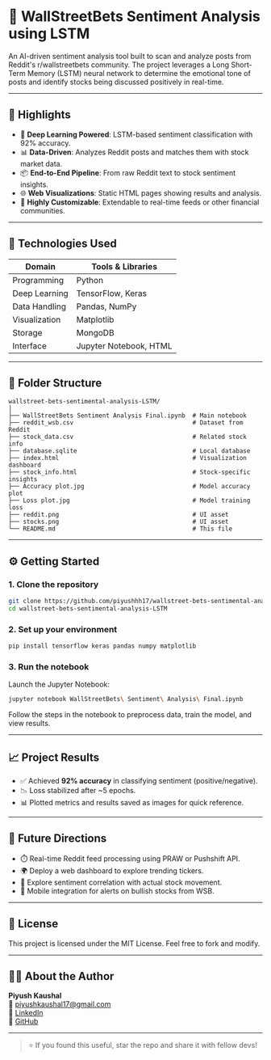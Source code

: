 # 💬 WallStreetBets Sentiment Analysis using LSTM

An AI-driven sentiment analysis tool built to scan and analyze posts from Reddit's r/wallstreetbets community. The project leverages a Long Short-Term Memory (LSTM) neural network to determine the emotional tone of posts and identify stocks being discussed positively in real-time.

---

## 📌 Highlights

- 🤖 **Deep Learning Powered**: LSTM-based sentiment classification with 92% accuracy.
- 📊 **Data-Driven**: Analyzes Reddit posts and matches them with stock market data.
- 📦 **End-to-End Pipeline**: From raw Reddit text to stock sentiment insights.
- 🌐 **Web Visualizations**: Static HTML pages showing results and analysis.
- 🧠 **Highly Customizable**: Extendable to real-time feeds or other financial communities.

---

## 🧠 Technologies Used

| Domain       | Tools & Libraries                                      |
|--------------|--------------------------------------------------------|
| Programming  | Python                                                 |
| Deep Learning| TensorFlow, Keras                                      |
| Data Handling| Pandas, NumPy                                          |
| Visualization| Matplotlib                                             |
| Storage      | MongoDB                                                |
| Interface    | Jupyter Notebook, HTML                                 |

---

## 📁 Folder Structure

```
wallstreet-bets-sentimental-analysis-LSTM/
│
├── WallStreetBets Sentiment Analysis Final.ipynb  # Main notebook
├── reddit_wsb.csv                                 # Dataset from Reddit
├── stock_data.csv                                 # Related stock info
├── database.sqlite                                # Local database
├── index.html                                     # Visualization dashboard
├── stock_info.html                                # Stock-specific insights
├── Accuracy plot.jpg                              # Model accuracy plot
├── Loss plot.jpg                                  # Model training loss
├── reddit.png                                     # UI asset
├── stocks.png                                     # UI asset
└── README.md                                      # This file
```

---

## ⚙️ Getting Started

### 1. Clone the repository

```bash
git clone https://github.com/piyushhh17/wallstreet-bets-sentimental-analysis-LSTM.git
cd wallstreet-bets-sentimental-analysis-LSTM
```

### 2. Set up your environment

```bash
pip install tensorflow keras pandas numpy matplotlib
```

### 3. Run the notebook

Launch the Jupyter Notebook:

```bash
jupyter notebook WallStreetBets\ Sentiment\ Analysis\ Final.ipynb
```

Follow the steps in the notebook to preprocess data, train the model, and view results.

---

## 📈 Project Results

- ✅ Achieved **92% accuracy** in classifying sentiment (positive/negative).
- 📉 Loss stabilized after ~5 epochs.
- 📊 Plotted metrics and results saved as images for quick reference.

---

## 🚀 Future Directions

- ⏱️ Real-time Reddit feed processing using PRAW or Pushshift API.
- 🌍 Deploy a web dashboard to explore trending tickers.
- 🧪 Explore sentiment correlation with actual stock movement.
- 📲 Mobile integration for alerts on bullish stocks from WSB.

---

## 🧾 License

This project is licensed under the MIT License. Feel free to fork and modify.

---

## 🙋‍♂️ About the Author

**Piyush Kaushal**  
📧 piyushkaushal17@gmail.com  
🔗 [LinkedIn](https://www.linkedin.com/in/piyushhh17/)  
🐙 [GitHub](https://github.com/piyushhh17)

---

> ⭐ If you found this useful, star the repo and share it with fellow devs!

